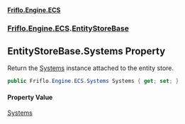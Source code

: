 #### [Friflo.Engine.ECS](index.md#'index')
### [Friflo.Engine.ECS](Friflo.Engine.ECS.md#'Friflo.Engine.ECS').[EntityStoreBase](EntityStoreBase.md#'Friflo.Engine.ECS.EntityStoreBase')

## EntityStoreBase.Systems Property

Return the [Systems](Systems.md#'Friflo.Engine.ECS.Systems') instance attached to the entity store.

```csharp
public Friflo.Engine.ECS.Systems Systems { get; set; }
```

#### Property Value
[Systems](Systems.md#'Friflo.Engine.ECS.Systems')